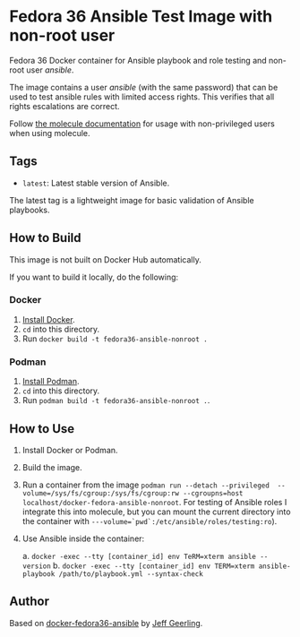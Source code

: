 # Fedora 36 Ansible Test Image with non-root user

Fedora 36 Docker container for Ansible playbook and role testing and non-root user _ansible_.

The image contains a user _ansible_ (with the same password) that can be used to test ansible rules with limited access rights. This verifies that all rights escalations are correct.

Follow [the molecule documentation](https://molecule.readthedocs.io/en/latest/examples.html#docker-with-non-privileged-user) for usage with non-privileged users when using molecule.

## Tags

* `latest`: Latest stable version of Ansible.

The latest tag is a lightweight image for basic validation of Ansible playbooks.

## How to Build

This image is not built on Docker Hub automatically.

If you want to build it locally, do the following:

### Docker

1. [Install Docker](https://docs.docker.com/engine/installation/).
1. `cd` into this directory.
1. Run `docker build -t fedora36-ansible-nonroot .`

### Podman

1. [Install Podman]().
1. `cd` into this directory.
1. Run `podman build -t fedora36-ansible-nonroot .`.

## How to Use

1. Install Docker or Podman.
1. Build the image.
1. Run a container from the image `podman run --detach --privileged  --volume=/sys/fs/cgroup:/sys/fs/cgroup:rw --cgroupns=host localhost/docker-fedora-ansible-nonroot`. For testing of Ansible roles I integrate this into molecule, but you can mount the current directory into the container with ``---volume=`pwd`:/etc/ansible/roles/testing:ro``).
1. Use Ansible inside the container:

    a. `docker -exec --tty [container_id] env TeRM=xterm ansible --version`
    b. `docker -exec --tty [container_id] env TERM=xterm ansible-playbook /path/to/playbook.yml --syntax-check`

## Author

Based on [docker-fedora36-ansible](https://github.com/geerlingguy/docker-fedora36-ansible) by [Jeff Geerling](https://www.jeffgeerling.com/).
